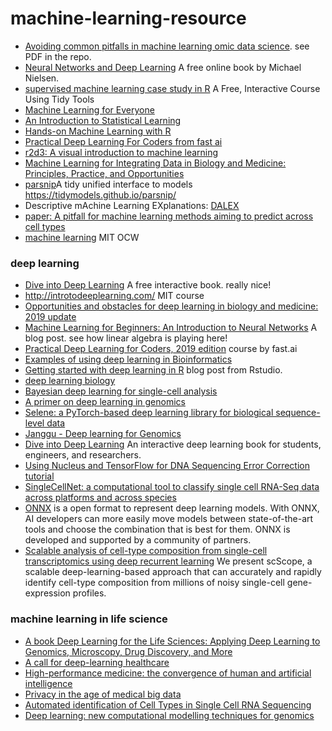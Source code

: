 # machine-learning-resource

* [Avoiding common pitfalls in machine learning omic data science](https://www.nature.com/articles/s41563-018-0241-z). see PDF in the repo.
* [Neural Networks and Deep Learning](http://neuralnetworksanddeeplearning.com/) A free online book by Michael Nielsen.
* [supervised machine learning case study in R](https://supervised-ml-course.netlify.com/) A Free, Interactive Course Using Tidy Tools
* [Machine Learning for Everyone](https://vas3k.com/blog/machine_learning/)
* [An Introduction to Statistical Learning](https://www-bcf.usc.edu/~gareth/ISL/)
* [Hands-on Machine Learning with R](https://bradleyboehmke.github.io/HOML/)
* [Practical Deep Learning For Coders from fast ai](http://course.fast.ai/) 
* [r2d3: A visual introduction to machine learning](http://www.r2d3.us/)
* [Machine Learning for Integrating Data in Biology and Medicine: Principles, Practice, and Opportunities](https://arxiv.org/abs/1807.00123)
* [parsnip](https://github.com/tidymodels/parsnip)A tidy unified interface to models https://tidymodels.github.io/parsnip/
* Descriptive mAchine Learning EXplanations: [DALEX](https://pbiecek.github.io/DALEX/)
* [paper: A pitfall for machine learning methods aiming to predict across cell types](https://www.biorxiv.org/content/early/2019/01/04/512434)
* [machine learning](https://ocw.mit.edu/courses/electrical-engineering-and-computer-science/6-867-machine-learning-fall-2006/) MIT OCW

### deep learning

* [Dive into Deep Learning](https://d2l.ai/) A free interactive book. really nice!
* http://introtodeeplearning.com/ MIT course
* [Opportunities and obstacles for deep learning in biology and medicine: 2019 update](https://greenelab.github.io/deep-review/)
* [Machine Learning for Beginners: An Introduction to Neural Networks](https://victorzhou.com/blog/intro-to-neural-networks/) A blog post. see how linear algebra is playing here!
* [Practical Deep Learning for Coders, 2019 edition](https://course.fast.ai/) course by fast.ai
* [Examples of using deep learning in Bioinformatics](https://github.com/lykaust15/Deep_learning_examples)
* [Getting started with deep learning in R](https://blogs.rstudio.com/tensorflow/posts/2018-09-07-getting-started/) blog post from Rstudio.  
* [deep learning biology](https://github.com/hussius/deeplearning-biology)
* [Bayesian deep learning for single-cell analysis](https://www.nature.com/articles/s41592-018-0230-9)
* [A primer on deep learning in genomics](https://www.nature.com/articles/s41588-018-0295-5)
* [Selene: a PyTorch-based deep learning library for biological sequence-level data](https://www.biorxiv.org/content/early/2018/12/14/438291)
* [Janggu - Deep learning for Genomics](https://github.com/BIMSBbioinfo/janggu)
* [Dive into Deep Learning](http://en.diveintodeeplearning.org/) An interactive deep learning book for students, engineers, and researchers.
* [Using Nucleus and TensorFlow for DNA Sequencing Error Correction](https://medium.com/tensorflow/using-nucleus-and-tensorflow-for-dna-sequencing-error-correction-47f3f7fc1a50) [tutorial](https://colab.research.google.com/github/google/nucleus/blob/master/nucleus/examples/dna_sequencing_error_correction.ipynb)
* [SingleCellNet: a computational tool to classify single cell RNA-Seq data across platforms and across species](https://www.biorxiv.org/content/early/2018/12/31/508085)
* [ONNX](http://onnx.ai/) is a open format to represent deep learning models. With ONNX, AI developers can more easily move models between state-of-the-art tools and choose the combination that is best for them. ONNX is developed and supported by a community of partners.
* [Scalable analysis of cell-type composition from single-cell transcriptomics using deep recurrent learning](https://www.nature.com/articles/s41592-019-0353-7) We present scScope, a scalable deep-learning-based approach that can accurately and rapidly identify cell-type composition from millions of noisy single-cell gene-expression profiles.

### machine learning in life science
* [A book Deep Learning for the Life Sciences: Applying Deep Learning to Genomics, Microscopy, Drug Discovery, and More](https://www.amazon.com/Deep-Learning-Life-Sciences-Microscopy/dp/1492039837)
* [A call for deep-learning healthcare](https://www.nature.com/articles/s41591-018-0320-3)
* [High-performance medicine: the convergence of human and artificial intelligence](https://www.nature.com/articles/s41591-018-0300-7)
* [Privacy in the age of medical big data](https://www.nature.com/articles/s41591-018-0272-7)
* [Automated identification of Cell Types in Single Cell RNA Sequencing](https://www.biorxiv.org/content/10.1101/532093v1)
* [Deep learning: new computational modelling techniques for genomics](https://www.nature.com/articles/s41576-019-0122-6)
